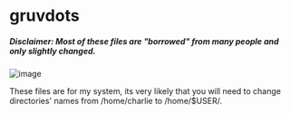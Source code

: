 # gruvdots
##### Disclaimer: Most of these files are "borrowed" from many people and only slightly changed.

![image](https://github.com/user-attachments/assets/1de521b2-e1df-4936-a375-a8f1efc7cc6a)

These files are for my system, its very likely that you will need to change directories' names from /home/charlie to /home/$USER/.

